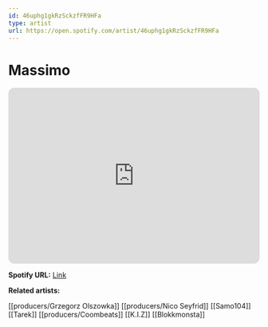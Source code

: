 ```yaml
---
id: 46uphg1gkRzSckzfFR9HFa
type: artist
url: https://open.spotify.com/artist/46uphg1gkRzSckzfFR9HFa
---
```

# Massimo

<iframe style="border-radius:12px" src="https://open.spotify.com/embed/artist/46uphg1gkRzSckzfFR9HFa" width="100%" height="352" frameBorder="0" allowfullscreen="" allow="autoplay; clipboard-write; encrypted-media; fullscreen; picture-in-picture" loading="lazy"></iframe>

**Spotify URL:** [Link](https://open.spotify.com/artist/46uphg1gkRzSckzfFR9HFa)

**Related artists:**

[[producers/Grzegorz Olszowka]]
[[producers/Nico Seyfrid]]
[[Samo104]]
[[Tarek]]
[[producers/Coombeats]]
[[K.I.Z]]
[[Blokkmonsta]]
